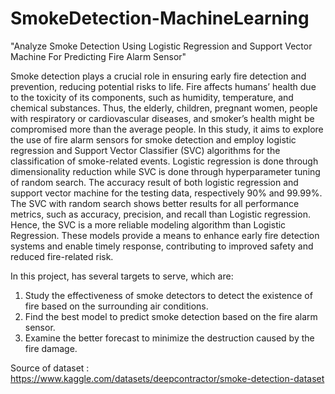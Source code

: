 # SmokeDetection-MachineLearning

"Analyze Smoke Detection Using Logistic Regression and Support Vector Machine For Predicting Fire Alarm Sensor"

Smoke detection plays a crucial role in ensuring early fire detection and prevention, reducing potential risks to life. Fire affects humans’ health due to the toxicity of its components, such as humidity, temperature, and chemical substances. Thus, the elderly, children, pregnant women, people with respiratory or cardiovascular diseases, and smoker’s health might be compromised more than the average people. In this study, it aims to explore the use of fire alarm sensors for smoke detection and employ logistic regression and Support Vector Classifier (SVC) algorithms for the classification of smoke-related events. Logistic regression is done through dimensionality reduction while SVC is done through hyperparameter tuning of random search. The accuracy result of both logistic regression and support vector machine for the testing data, respectively 90% and 99.99%. The SVC with random search shows better results for all performance metrics, such as accuracy, precision, and recall than Logistic regression. Hence, the SVC is a more reliable modeling algorithm than Logistic Regression. These models provide a means to enhance early fire detection systems and enable timely response, contributing to improved safety and reduced fire-related risk.

In this project, has several targets to serve, which are:
1.	Study the effectiveness of smoke detectors to detect the existence of fire based on the surrounding air conditions.
2.	Find the best model to predict smoke detection based on the fire alarm sensor.
3.	Examine the better forecast to minimize the destruction caused by the fire damage.


Source of dataset : https://www.kaggle.com/datasets/deepcontractor/smoke-detection-dataset 
